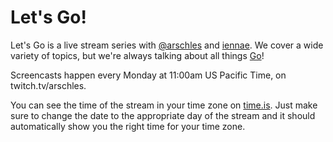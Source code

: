 # Let's Go!

Let's Go is a live stream series with [@arschles](https://github.com/arschles) and [iennae](https://github.com/iennae). We cover a wide variety of topics, but we're always talking about all things [Go](https://golang.org)!

Screencasts happen every Monday at 11:00am US Pacific Time, on twitch.tv/arschles.

You can see the time of the stream in your time zone on [time.is](https://time.is/compare/1100am_6_July_2020_in_Portland,_Oregon). Just make sure to change the date to the appropriate day of the stream and it should automatically show you the right time for your time zone.

